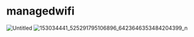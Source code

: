 # managedwifi
![Untitled](https://user-images.githubusercontent.com/79098078/108614441-2a663f80-7403-11eb-87ed-7b532c2e0055.png)
![153034441_525291795106896_6423646353484204399_n](https://user-images.githubusercontent.com/79098078/108614446-305c2080-7403-11eb-9ba2-a074982bcb4f.png)
